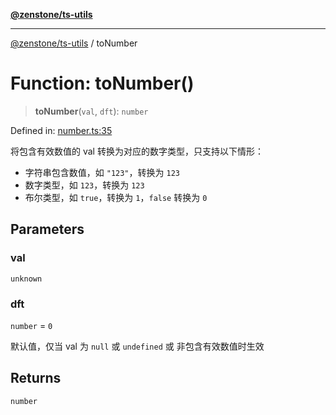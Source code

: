 [**@zenstone/ts-utils**](../README.md)

***

[@zenstone/ts-utils](../globals.md) / toNumber

# Function: toNumber()

> **toNumber**(`val`, `dft`): `number`

Defined in: [number.ts:35](https://github.com/janpoem/ts-utils/blob/5695f5d0e3c2197ae4233c3f441833765430d482/src/number.ts#L35)

将包含有效数值的 val 转换为对应的数字类型，只支持以下情形：

- 字符串包含数值，如 `"123"`，转换为 `123`
- 数字类型，如 `123`，转换为 `123`
- 布尔类型，如 `true`，转换为 `1`，`false` 转换为 `0`

## Parameters

### val

`unknown`

### dft

`number` = `0`

默认值，仅当 val 为 `null` 或 `undefined` 或 非包含有效数值时生效

## Returns

`number`
